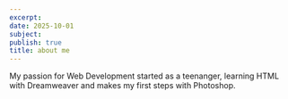 ```yaml
---
excerpt:
date: 2025-10-01
subject:
publish: true
title: about me
---
```

My passion for Web Development started as a teenanger, learning HTML with Dreamweaver and makes my first steps with Photoshop.


